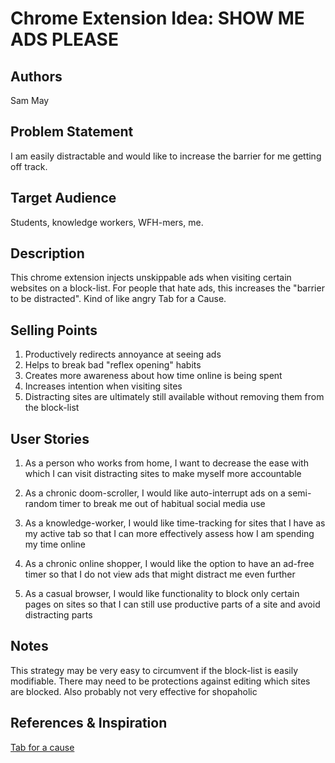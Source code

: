 # Chrome Extension Idea: SHOW ME ADS PLEASE

## Authors

Sam May

## Problem Statement

I am easily distractable and would like to increase the barrier for me getting off track.

## Target Audience

Students, knowledge workers, WFH-mers, me.

## Description

This chrome extension injects unskippable ads when visiting certain websites on a block-list. For people that hate ads, this increases the "barrier to be distracted". Kind of like angry Tab for a Cause.

## Selling Points

1. Productively redirects annoyance at seeing ads
2. Helps to break bad "reflex opening" habits
3. Creates more awareness about how time online is being spent
4. Increases intention when visiting sites
5. Distracting sites are ultimately still available without removing them from the block-list

## User Stories

1. As a person who works from home, I want to decrease the ease with which I can visit distracting sites to make myself more accountable

2. As a chronic doom-scroller, I would like auto-interrupt ads on a semi-random timer to break me out of habitual social media use

3. As a knowledge-worker, I would like time-tracking for sites that I have as my active tab so that I can more effectively assess how I am spending my time online

4. As a chronic online shopper, I would like the option to have an ad-free timer so that I do not view ads that might distract me even further

5. As a casual browser, I would like functionality to block only certain pages on sites so that I can still use productive parts of a site and avoid distracting parts

## Notes

This strategy may be very easy to circumvent if the block-list is easily modifiable. There may need to be protections against editing which sites are blocked. Also probably not very effective for shopaholic

## References & Inspiration

[Tab for a cause](https://tab.gladly.io/)
